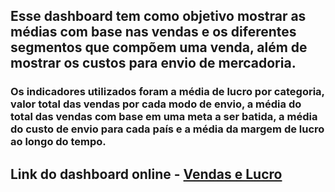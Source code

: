##   Esse dashboard tem como objetivo mostrar as médias com base nas vendas e os diferentes segmentos que compõem uma venda, além de mostrar os custos para envio de mercadoria.

###   Os indicadores utilizados foram a média de lucro por categoria, valor total das vendas por cada modo de envio, a média do total das vendas com base em uma meta a ser batida, a média do custo de envio para cada país e a média da margem de lucro ao longo do tempo.

## Link do dashboard online - [Vendas e Lucro](https://app.powerbi.com/view?r=eyJrIjoiNzQzMGY2MmMtNzg5MC00ZjRlLWEwZWEtNGU4NmM4NzgwYWU2IiwidCI6ImIxMDUxYzRiLTNiOTQtNDFhYi05NDQxLWU3M2E3MjM0MmZkZCJ9)
